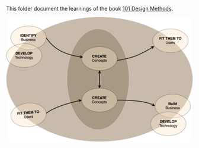 This folder document the learnings of the book [101 Design Methods](https://www.amazon.com/101-Design-Methods-Structured-Organization/dp/1118083466).

![design-driven-versus-technology-business-driven](./01-design-driven-versus-technology-business-driven/design-driven-versus-technology-business-driven.drawio.svg)